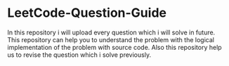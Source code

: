 # LeetCode-Question-Guide
In this repository i will upload every question which i will solve in future. This repository can help you to understand the problem with the logical implementation of the problem with source code. Also this repository help us to revise the question which i solve previously.
